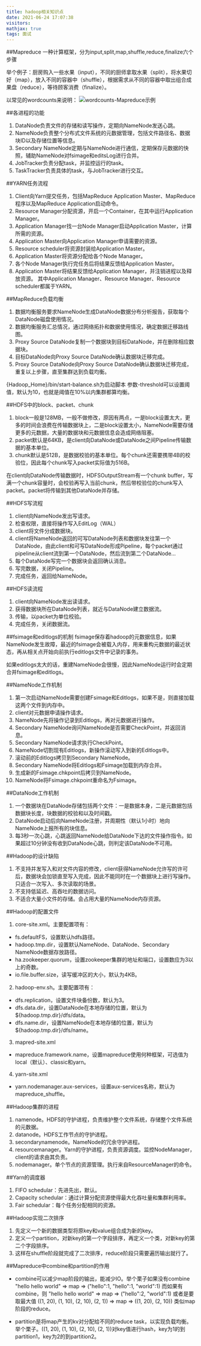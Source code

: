 ```yaml
---
title: hadoop相关知识点
date: 2021-06-24 17:07:38
visitors: 
mathjax: true
tags: 面试
---
```


##Mapreduce
一种计算框架，分为input,split,map,shuffle,reduce,finalize六个步骤

举个例子：厨房购入一些水果（input），不同的厨师拿取水果（split），将水果切好（map），放入不同的容器中（shuffle），根据需求从不同的容器中取出组合成果盘（reduce），等待顾客消费（finalize）。

以常见的wordcounts来说明：
![wordcounts-Mapreduce示例](https://tva1.sinaimg.cn/large/008i3skNgy1grtgzic9qhj31g90irq4n.jpg)

##各进程的功能
1. DataNode负责文件的存储和读写操作，定期向NameNode发送心跳。
2. NameNode负责整个分布式文件系统的元数据管理，包括文件路径名、数据块ID以及存储位置等信息。
3. Secondary NameNode定期与NameNode进行通信，定期保存元数据的快照，辅助NameNode对fsimage和editsLog进行合并。
4. JobTracker负责分配task，并监控运行的task。
5. TaskTracker负责具体的task，与JobTracker进行交互。

##YARN任务流程
1. Client向Yarn提交任务，包括MapReduce Application Master、MapReduce程序以及MapReduce Application启动命令。
2. Resource Manager分配资源，开启一个Container，在其中运行Application Manager。
3. Application Manager找一台Node Manager启动Application Master，计算所需的资源。
4. Application Master向Application Manager申请需要的资源。
5. Resource scheduler将资源封装给Application Master。
6. Application Master将资源分配给各个Node Manager。
7. 各个Node Manager执行完任务后将结果反馈给Application Master。
8. Application Master将结果反馈给Application Manager，并注销进程以及释放资源。
其中Application Manager、Resource Manager、Resource scheduler都属于YARN。

##MapReduce负载均衡
1. 数据均衡服务要求NameNode生成DataNode数据分布分析报告，获取每个DataNode磁盘使用情况。
2. 数据均衡服务汇总情况，通过网络拓扑和数据使用情况，确定数据迁移路线图。
3. Proxy Source DataNode复制一个数据块到目标DataNode，并在删除相应数据块。
4. 目标DataNode向Proxy Source DataNode确认数据块迁移完成。
5. Proxy Source DataNode向Proxy Source DataNode确认数据块迁移完成，重复以上步骤，直至集群达到负载均衡。

{Hadoop_Home}/bin/start-balance.sh为启动脚本
参数-threshold可以设置阈值，默认为10，也就是阈值在10%以内集群都算均衡。

##HDFS中的block、packet、chunk
1. block一般是128MB，一般不做修改，原因有两点，一是block设置太大，更多的时间会浪费在传输数据块上，二是block设置太小，NameNode需要存储更多的元数据，大量的数据块和元数据信息会造成网络阻塞。
2. packet默认是64KB，是client向DataNode或DataNode之间Pipeline传输数据的基本单位。
3. chunk默认是512B，是数据校验的基本单位。每个chunk还需要携带4B的校验位，因此每个chunk写入packet实际值为516B。

在client向DataNode传输数据时，HDFSOutputStream有一个chunk buffer，写满一个chunk容量时，会校验再写入当前chunk，然后带校验位的chunk写入packet。packet将传输到其他DataNode并存储。

##HDFS写流程
1. client向NameNode发出写请求。
2. 检查权限，直接将操作写入EditLog（WAL）
3. client将文件分成数据块。
4. client将NameNode返回的可写DataNode列表和数据块发往第一个DataNode，由此client和可写DataNode形成Pipeline，每个packet通过pipeline从client流到第一个DataNode，然后流到第二个DataNode...
5. 每个DataNode写完一个数据块会返回确认消息。
6. 写完数据，关闭Pipeline。
7. 完成任务，返回给NameNode。

##HDFS读流程
1. client向NameNode发出读请求。
2. 获得数据块所在DataNode列表，就近与DataNode建立数据流。
3. 传输，以packet为单位校验。
4. 完成任务，关闭数据流。

##fsimage和editlogs的机制
fsimage保存着hadoop的元数据信息，如果NameNode发生故障，最近的fsimage会被载入内存，用来重构元数据的最近状态，再从相关点开始向前执行editlogs文件中记录的事务。

如果editlogs太大的话，重建NameNode会很慢，因此NameNode运行时会定期合并fsimage和editlogs。

##NameNode工作机制
1. 第一次启动NameNode需要创建Fsimage和Editlogs，如果不是，则直接加载这两个文件到内存中。
2. client对元数据申请操作请求。
3. NameNode先将操作记录到Editlogs，再对元数据进行操作。
4. Secondary NameNode询问NameNode是否需要CheckPoint，并返回消息。
5. Secondary NameNode请求执行CheckPoint。
6. NameNode切割现有Editlogs，新操作滚动写入到新的Editlogs中。
7. 滚动前的Editlogs拷贝到Secondary NameNode。
8. Secondary NameNode将Editlogs和Fsimage加载到内存合并。
9. 生成新的Fsimage.chkpoint后拷贝到NameNode。
10. NameNode将Fsimage.chkpoint重命名为Fsimage。

##DataNode工作机制
1. 一个数据块在DataNode存储包括两个文件：一是数据本身，二是元数据包括数据块长度，块数据的校验和以及时间戳。
2. DataNode启动后向NameNode注册，并周期性（默认1小时）地向NameNode上报所有的块信息。
3. 每3秒一次心跳，心跳返回NameNode给DataNode下达的文件操作指令。如果超过10分钟没有收到DataNode心跳，则判定该DataNode不可用。

##Hadoop的设计缺陷
1. 不支持并发写入和对文件内容的修改，client获得NameNode允许写的许可后，数据块会加锁直至写入完成，因此不能同时在一个数据块上进行写操作。只适合一次写入、多次读取的场景。
2. 不支持低延迟、高吞吐的数据访问。
3. 不适合大量小文件的存储。会占用大量的NameNode内存资源。

##Hadoop的配置文件
1. core-site.xml。主要配置项有：
* fs.defaultFS，设置默认hdfs路径。
* hadoop.tmp.dir，设置默认NameNode、DataNode、Secondary NameNode数据存放路径。
* ha.zookeeper.quorum，设置zookeeper集群的地址和端口，设置数应为3以上的奇数。
* io.file.buffer.size，读写缓冲区的大小，默认为4KB。
2. hadoop-env.sh。主要配置项有：
* dfs.replication，设置文件块备份数，默认为3。
* dfs.data.dir，设置DataNode在本地存储的位置，默认为${hadoop.tmp.dir}/dfs/data。
* dfs.name.dir，设置NameNode在本地存储的位置，默认为${hadoop.tmp.dir}/dfs/name。
3. mapred-site.xml
* mapreduce.framework.name，设置mapreduce使用何种框架，可选值为local（默认）、classic和yarn。
4. yarn-site.xml
* yarn.nodemanager.aux-services，设置aux-services名称，默认为mapreduce_shuffle。

##Hadoop集群的进程
1. namenode。HDFS的守护进程，负责维护整个文件系统，存储整个文件系统的元数据。
2. datanode。HDFS工作节点的守护进程。
3. secondarynamenode。NameNode的冗余守护进程。
4. resourcemanager。Yarn的守护进程，负责资源调度。监控NodeManager，client的请求由其负责。
5. nodemanager。单个节点的资源管理。执行来自ResourceManager的命令。

##Yarn的调度器
1. FIFO schedular：先进先出，默认。
2. Capacity schedular：通过计算分配资源使得最大化吞吐量和集群利用率。
3. Fair schedular：每个任务分配相同的资源。

##Hadoop实现二次排序
1. 先定义一个新的数据类型将原key和value组合成为新的key。
2. 定义一个partition，对新key的第一个字段排序，再定义一个类，对新key的第二个字段排序。
3. 这样在shuffle阶段就完成了二次排序，reduce阶段只需要遍历输出就行了。

##Mapreduce中combine和partition的作用
* combine可以减少map阶段的输出，能减少IO。举个栗子如果没有combine
"hello hello world" => map => ("hello":1, "hello":1, "world":1)
而如果有combine，则
"hello hello world" => map => ("hello":2, "world":1)
或者是要取最大值
((1, 20), (1, 10), (2, 10), (2, 1)) => map => ((1, 20), (2, 10))
类似map阶段的reduce。

* partition是将map产生的kv对分配给不同的reduce task，以实现负载均衡。
举个栗子。((1, 20), (1, 10), (2, 10), (2, 1))对key值进行hash，key为1的到partition1，key为2的到partition2。
